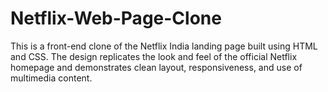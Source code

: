 # Netflix-Web-Page-Clone
This is a front-end clone of the Netflix India landing page built using HTML and CSS. The design replicates the look and feel of the official Netflix homepage and demonstrates clean layout, responsiveness, and use of multimedia content.
